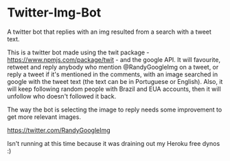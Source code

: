 # Twitter-Img-Bot
A twitter bot that replies with an img resulted from a search with a tweet text.

This is a twitter bot made using the twit package - https://www.npmjs.com/package/twit - and the google API.
It will favourite, retweet and reply anybody who mention @RandyGoogleImg on a tweet, or reply a tweet if it's mentioned in the comments, with an image searched in google
with the tweet text (the text can be in Portuguese or English). Also, it will keep following random people with Brazil and EUA accounts,
then it will unfollow who doesn't followed it back.

The way the bot is selecting the image to reply needs some improvement to get more relevant images.

https://twitter.com/RandyGoogleImg

Isn't running at this time because it was draining out my Heroku free dynos :)
